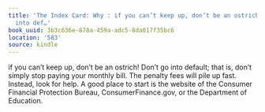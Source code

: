 ```yaml
---
title: 'The Index Card: Why : if you can’t keep up, don’t be an ostrich! Don’t go
  into def…'
book_uuid: 3b3c636e-878a-459a-adc5-8da017f35bc6
location: '583'
source: kindle
---
```


if you can’t keep up, don’t be an ostrich! Don’t go into default; that is, don’t simply stop paying your monthly bill. The penalty fees will pile up fast. Instead, look for help. A good place to start is the website of the Consumer Financial Protection Bureau, ConsumerFinance.gov, or the Department of Education.